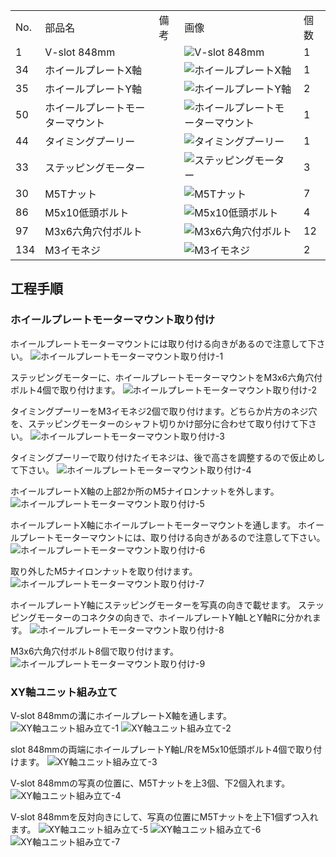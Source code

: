 <table class="packing-list">
    <tbody>
        <tr>
            <td>No.</td>
            <td>部品名</td>
            <td>備考</td>
            <td class="packing-img">画像</td>
            <td>個数</td>
        </tr>
        <tr>
            <td>1</td>
            <td>V-slot 848mm</td>
            <td></td>
            <td><img src="./images/packing/001.jpg" alt="V-slot 848mm"></td>
            <td>1</td>
        </tr>
        <tr>
            <td>34</td>
            <td>ホイールプレートX軸</td>
            <td></td>
            <td><img src="./images/packing/034.jpg" alt="ホイールプレートX軸"></td>
            <td>1</td>
        </tr>
        <tr>
            <td>35</td>
            <td>ホイールプレートY軸</td>
            <td></td>
            <td><img src="./images/packing/035.jpg" alt="ホイールプレートY軸"></td>
            <td>2</td>
        </tr>
        <tr>
            <td>50</td>
            <td>ホイールプレートモーターマウント</td>
            <td></td>
            <td><img src="./images/packing/050.jpg" alt="ホイールプレートモーターマウント"></td>
            <td>1</td>
        </tr>
        <tr>
            <td>44</td>
            <td>タイミングプーリー</td>
            <td></td>
            <td><img src="./images/packing/044.jpg" alt="タイミングプーリー"></td>
            <td>1</td>
        </tr>
        <tr>
            <td>33</td>
            <td>ステッピングモーター</td>
            <td></td>
            <td><img src="./images/packing/033.jpg" alt="ステッピングモーター"></td>
            <td>3</td>
        </tr>
        <tr>
            <td>30</td>
            <td>M5Tナット</td>
            <td></td>
            <td><img src="./images/packing/030.jpg" alt="M5Tナット"></td>
            <td>7</td>
        </tr>
        <tr>
            <td>86</td>
            <td>M5x10低頭ボルト</td>
            <td></td>
            <td><img src="./images/packing/086.jpg" alt="M5x10低頭ボルト"></td>
            <td>4</td>
        </tr>
        <tr>
            <td>97</td>
            <td>M3x6六角穴付ボルト</td>
            <td></td>
            <td><img src="./images/packing/097.jpg" alt="M3x6六角穴付ボルト"></td>
            <td>12</td>
        </tr>
        <tr>
            <td>134</td>
            <td>M3イモネジ</td>
            <td></td>
            <td><img src="./images/packing/134.jpg" alt="M3イモネジ"></td>
            <td>2</td>
        </tr>
    </tbody>
</table>

## 工程手順

### ホイールプレートモーターマウント取り付け
ホイールプレートモーターマウントには取り付ける向きがあるので注意して下さい。
<img src="./images/05/001.jpg" alt="ホイールプレートモーターマウント取り付け-1">

ステッピングモーターに、ホイールプレートモーターマウントをM3x6六角穴付ボルト4個で取り付けます。
<img src="./images/05/002.jpg" alt="ホイールプレートモーターマウント取り付け-2">

タイミングプーリーをM3イモネジ2個で取り付けます。どちらか片方のネジ穴を、ステッピングモーターのシャフト切りかけ部分に合わせて取り付けて下さい。
<img src="./images/05/003.jpg" alt="ホイールプレートモーターマウント取り付け-3">

タイミングプーリーで取り付けたイモネジは、後で高さを調整するので仮止めして下さい。
<img src="./images/05/004.jpg" alt="ホイールプレートモーターマウント取り付け-4">

ホイールプレートX軸の上部2か所のM5ナイロンナットを外します。
<img src="./images/05/005.jpg" alt="ホイールプレートモーターマウント取り付け-5">

ホイールプレートX軸にホイールプレートモーターマウントを通します。
ホイールプレートモーターマウントには、取り付ける向きがあるので注意して下さい。
<img src="./images/05/006.jpg" alt="ホイールプレートモーターマウント取り付け-6">

取り外したM5ナイロンナットを取り付けます。
<img src="./images/05/007.jpg" alt="ホイールプレートモーターマウント取り付け-7">

ホイールプレートY軸にステッピングモーターを写真の向きで載せます。
ステッピングモーターのコネクタの向きで、ホイールプレートY軸LとY軸Rに分かれます。
<img src="./images/05/008.jpg" alt="ホイールプレートモーターマウント取り付け-8">

M3x6六角穴付ボルト8個で取り付けます。
<img src="./images/05/009.jpg" alt="ホイールプレートモーターマウント取り付け-9">

### XY軸ユニット組み立て

V-slot 848mmの溝にホイールプレートX軸を通します。
<img src="./images/05/010.jpg" alt="XY軸ユニット組み立て-1">
<img src="./images/05/011.jpg" alt="XY軸ユニット組み立て-2">

slot 848mmの両端にホイールプレートY軸L/RをM5x10低頭ボルト4個で取り付けます。
<img src="./images/05/012.jpg" alt="XY軸ユニット組み立て-3">

V-slot 848mmの写真の位置に、M5Tナットを上3個、下2個入れます。
<img src="./images/05/013.jpg" alt="XY軸ユニット組み立て-4">

V-slot 848mmを反対向きにして、写真の位置にM5Tナットを上下1個ずつ入れます。
<img src="./images/05/014.jpg" alt="XY軸ユニット組み立て-5">
<img src="./images/05/015.jpg" alt="XY軸ユニット組み立て-6">
<img src="./images/05/016.jpg" alt="XY軸ユニット組み立て-7">